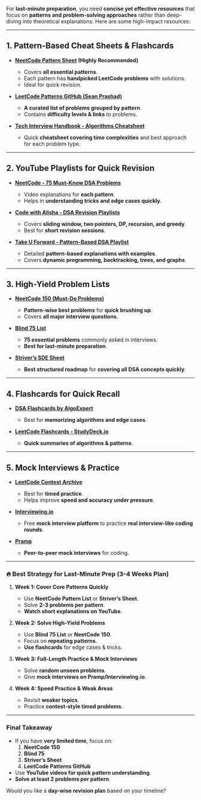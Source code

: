 For **last-minute preparation**, you need **concise yet effective resources** that focus on **patterns and problem-solving approaches** rather than deep-diving into theoretical explanations. Here are some high-impact resources:

---

## **1. Pattern-Based Cheat Sheets & Flashcards**

- **[NeetCode Pattern Sheet](https://neetcode.io/practice) (Highly Recommended)**
    
    - Covers **all essential patterns**.
    - Each pattern has **handpicked LeetCode problems** with solutions.
    - Ideal for quick revision.
- **[LeetCode Patterns GitHub (Sean Prashad)](https://github.com/seanprashad/leetcode-patterns)**
    
    - **A curated list of problems grouped by pattern**.
    - Contains **difficulty levels & links** to problems.
- **[Tech Interview Handbook - Algorithms Cheatsheet](https://www.techinterviewhandbook.org/algorithms/cheatsheet/)**
    
    - Quick **cheatsheet covering time complexities** and best approach for each problem type.

---

## **2. YouTube Playlists for Quick Revision**

- **[NeetCode - 75 Must-Know DSA Problems](https://www.youtube.com/@NeetCode)**
    
    - Video explanations for **each pattern**.
    - Helps in **understanding tricks and edge cases quickly**.
- **[Code with Alisha - DSA Revision Playlists](https://www.youtube.com/@CodeWithAlisha)**
    
    - Covers **sliding window, two pointers, DP, recursion, and greedy**.
    - Best for **short revision sessions**.
- **[Take U Forward - Pattern-Based DSA Playlist](https://www.youtube.com/@takeUforward)**
    
    - Detailed **pattern-based explanations with examples**.
    - Covers **dynamic programming, backtracking, trees, and graphs**.

---

## **3. High-Yield Problem Lists**

- **[NeetCode 150 (Must-Do Problems)](https://neetcode.io/roadmap)**
    
    - **Pattern-wise best problems** for **quick brushing up**.
    - Covers **all major interview questions**.
- **[Blind 75 List](https://leetcode.com/list/xoqag3yj/)**
    
    - **75 essential problems** commonly asked in interviews.
    - **Best for last-minute preparation**.
- **[Striver’s SDE Sheet](https://takeuforward.org/interviews/strivers-sde-sheet-top-coding-interview-problems/)**
    
    - **Best structured roadmap** for **covering all DSA concepts quickly**.

---

## **4. Flashcards for Quick Recall**

- **[DSA Flashcards by AlgoExpert](https://www.algoexpert.io/)**
    
    - Best for **memorizing algorithms and edge cases**.
- **[LeetCode Flashcards - StudyDeck.io](https://studydeck.io/)**
    
    - **Quick summaries of algorithms & patterns**.

---

## **5. Mock Interviews & Practice**

- **[LeetCode Contest Archive](https://leetcode.com/contest/)**
    
    - Best for **timed practice**.
    - Helps improve **speed and accuracy under pressure**.
- **[Interviewing.io](https://interviewing.io/)**
    
    - Free **mock interview platform** to practice **real interview-like coding rounds**.
- **[Pramp](https://www.pramp.com/)**
    
    - **Peer-to-peer mock interviews** for coding.

---

### **🔥 Best Strategy for Last-Minute Prep (3-4 Weeks Plan)**

1. **Week 1: Cover Core Patterns Quickly**
    
    - Use **NeetCode Pattern List** or **Striver’s Sheet**.
    - Solve **2-3 problems per pattern**.
    - **Watch short explanations on YouTube**.
2. **Week 2: Solve High-Yield Problems**
    
    - Use **Blind 75 List** or **NeetCode 150**.
    - Focus on **repeating patterns**.
    - **Use flashcards** for edge cases & tricks.
3. **Week 3: Full-Length Practice & Mock Interviews**
    
    - Solve **random unseen problems**.
    - Give **mock interviews on Pramp/Interviewing.io**.
4. **Week 4: Speed Practice & Weak Areas**
    
    - Revisit **weaker topics**.
    - Practice **contest-style timed problems**.

---

### **Final Takeaway**

- If you have **very limited time**, focus on:
    1. **NeetCode 150**
    2. **Blind 75**
    3. **Striver’s Sheet**
    4. **LeetCode Patterns GitHub**
- Use **YouTube videos for quick pattern understanding**.
- **Solve at least 2 problems per pattern**.

Would you like a **day-wise revision plan** based on your timeline?